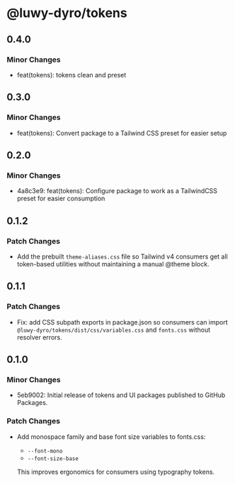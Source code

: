 # @luwy-dyro/tokens

## 0.4.0

### Minor Changes

- feat(tokens): tokens clean and preset

## 0.3.0

### Minor Changes

- feat(tokens): Convert package to a Tailwind CSS preset for easier setup

## 0.2.0

### Minor Changes

- 4a8c3e9: feat(tokens): Configure package to work as a TailwindCSS preset for easier consumption

## 0.1.2

### Patch Changes

- Add the prebuilt `theme-aliases.css` file so Tailwind v4 consumers get all token-based utilities without maintaining a manual @theme block.

## 0.1.1

### Patch Changes

- Fix: add CSS subpath exports in package.json so consumers can import
  `@luwy-dyro/tokens/dist/css/variables.css` and `fonts.css` without resolver errors.

## 0.1.0

### Minor Changes

- 5eb9002: Initial release of tokens and UI packages published to GitHub Packages.

### Patch Changes

- Add monospace family and base font size variables to fonts.css:

  - `--font-mono`
  - `--font-size-base`

  This improves ergonomics for consumers using typography tokens.
